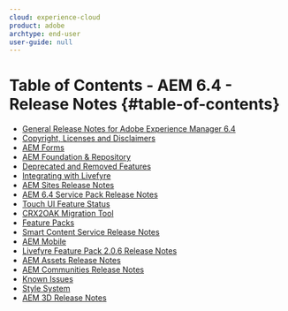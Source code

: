 ```yaml
---
cloud: experience-cloud
product: adobe
archtype: end-user
user-guide: null
---
```


# Table of Contents - AEM 6.4 - Release Notes {#table-of-contents}

+ [General Release Notes for Adobe Experience Manager 6.4](../release-notes/release-notes.md)
+ [Copyright, Licenses and Disclaimers](licenses.md)
+ [AEM Forms](forms.md)
+ [AEM Foundation & Repository](wcm-platform.md)
+ [Deprecated and Removed Features](deprecated-removed-features.md)
+ [Integrating with Livefyre](livefyre.md)
+ [AEM Sites Release Notes](sites.md)
+ [AEM 6.4 Service Pack Release Notes](sp-release-notes.md)
+ [Touch UI Feature Status](touch-ui-features-status.md)
+ [CRX2OAK Migration Tool](crx2oak.md)
+ [Feature Packs](feature-packs-release-notes.md)
+ [Smart Content Service Release Notes](smart-content-service-release-notes.md)
+ [AEM Mobile](apps-release-notes.md)
+ [Livefyre Feature Pack 2.0.6 Release Notes](livefyre-feature-pack-206.md)
+ [AEM Assets Release Notes](assets.md)
+ [AEM Communities Release Notes](communities-release-notes.md)
+ [Known Issues](known-issues.md)
+ [Style System](style-system-fp.md)
+ [AEM 3D Release Notes](aem3d-release-notes.md)
<!-- + [REDIRECT AEM 6.4.1.0 Release Notes](sp1-release-notes.md) -->
<!-- + [AEM 6.4.2.0 Release Notes](sp2-release-notes.md) -->